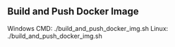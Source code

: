 ## Build and Push Docker Image
Windows CMD: ./build_and_push_docker_img.sh
Linux: ./build_and_push_docker_img.sh
